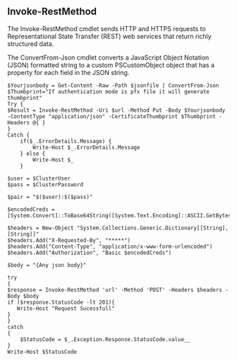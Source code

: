 ## Invoke-RestMethod

The Invoke-RestMethod cmdlet sends HTTP and HTTPS requests to Representational State Transfer (REST) web services that return richly structured data.

The ConvertFrom-Json cmdlet converts a JavaScript Object Notation (JSON) formatted string to a custom PSCustomObject object that has a property for each field in the JSON string.

```
$Yourjsonbody = Get-Content -Raw -Path $jsonfile | ConvertFrom-Json
$Thumbprint="If authentication mode is pfx file it will generate thumbprint"
Try {
$Result = Invoke-RestMethod -Uri $url -Method Put -Body $Yourjsonbody -ContentType "application/json" -CertificateThumbprint $Thumbprint -Headers @{ }
}
Catch {
    if($_.ErrorDetails.Message) {
        Write-Host $_.ErrorDetails.Message
    } else {
        Write-Host $_
    }
```

```
$user = $ClusterUser
$pass = $ClusterPassword

$pair = "$($user):$($pass)"

$encodedCreds = [System.Convert]::ToBase64String([System.Text.Encoding]::ASCII.GetBytes($pair))

$headers = New-Object "System.Collections.Generic.Dictionary[[String],[String]]"
$headers.Add("X-Requested-By", "*****")
$headers.Add("Content-Type", "application/x-www-form-urlencoded")
$headers.Add("Authorization", "Basic $encodedCreds")

$body = "{Any json body}"

try
{
$response = Invoke-RestMethod 'url' -Method 'POST' -Headers $headers -Body $body
if ($response.StatusCode -lt 201){
   Write-Host "Request Sucessfull"
}
}
catch
{
    $StatusCode = $_.Exception.Response.StatusCode.value__
}
Write-Host $StatusCode
```
